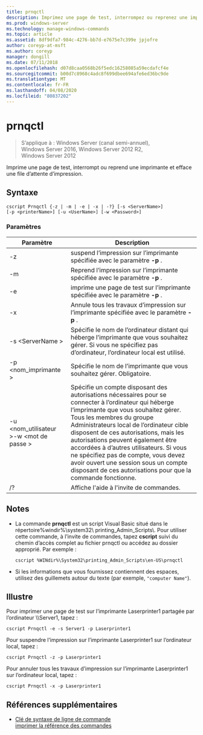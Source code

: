 ```yaml
---
title: prnqctl
description: Imprimez une page de test, interrompez ou reprenez une imprimante.
ms.prod: windows-server
ms.technology: manage-windows-commands
ms.topic: article
ms.assetid: 8df9dfa7-984c-4276-bb7d-e7675e7c399e jpjofre
author: coreyp-at-msft
ms.author: coreyp
manager: dongill
ms.date: 07/11/2018
ms.openlocfilehash: d07d8caa0568b26f5edc16258085a59ecdafcf4e
ms.sourcegitcommit: b00d7c8968c4adc8f699dbee694afe6ed36bc9de
ms.translationtype: MT
ms.contentlocale: fr-FR
ms.lasthandoff: 04/08/2020
ms.locfileid: "80837202"
---
```

# <a name="prnqctl"></a>prnqctl

>S’applique à : Windows Server (canal semi-annuel), Windows Server 2016, Windows Server 2012 R2, Windows Server 2012

Imprime une page de test, interrompt ou reprend une imprimante et efface une file d’attente d’impression.  

## <a name="syntax"></a>Syntaxe  
```  
cscript Prnqctl {-z | -m | -e | -x | -?} [-s <ServerName>]   
[-p <printerName>] [-u <UserName>] [-w <Password>]  
```  
### <a name="parameters"></a>Paramètres  

|Paramètre|Description|  
|-------|--------|  
|-z|suspend l’impression sur l’imprimante spécifiée avec le paramètre **-p** .|  
|-m|Reprend l’impression sur l’imprimante spécifiée avec le paramètre **-p** .|  
|-e|imprime une page de test sur l’imprimante spécifiée avec le paramètre **-p** .|  
|-x|Annule tous les travaux d’impression sur l’imprimante spécifiée avec le paramètre **-p** .|  
|-s \<ServerName >|Spécifie le nom de l’ordinateur distant qui héberge l’imprimante que vous souhaitez gérer. Si vous ne spécifiez pas d’ordinateur, l’ordinateur local est utilisé.|  
|-p \<nom_imprimante >|Spécifie le nom de l’imprimante que vous souhaitez gérer. Obligatoire.|  
|-u \<nom_utilisateur >-w \<mot de passe >|Spécifie un compte disposant des autorisations nécessaires pour se connecter à l’ordinateur qui héberge l’imprimante que vous souhaitez gérer. Tous les membres du groupe Administrateurs local de l’ordinateur cible disposent de ces autorisations, mais les autorisations peuvent également être accordées à d’autres utilisateurs. Si vous ne spécifiez pas de compte, vous devez avoir ouvert une session sous un compte disposant de ces autorisations pour que la commande fonctionne.|  
|/?|Affiche l'aide à l'invite de commandes.|  

## <a name="remarks"></a>Notes  
- La commande **prnqctl** est un script Visual Basic situé dans le répertoire%windir%\system32\ printing_Admin_Scripts\\<language>. Pour utiliser cette commande, à l’invite de commandes, tapez **cscript** suivi du chemin d’accès complet au fichier prnqctl ou accédez au dossier approprié. Par exemple :  
  ```  
  cscript %WINdir%\System32\printing_Admin_Scripts\en-US\prnqctl  
  ```  
- Si les informations que vous fournissez contiennent des espaces, utilisez des guillemets autour du texte (par exemple, `"computer Name"`).  

## <a name="examples"></a><a name="BKMK_examples"></a>Illustre  
Pour imprimer une page de test sur l’imprimante Laserprinter1 partagée par l’ordinateur \\\Server1, tapez :  
```  
cscript Prnqctl -e -s Server1 -p Laserprinter1  
```  
Pour suspendre l’impression sur l’imprimante Laserprinter1 sur l’ordinateur local, tapez :  
```  
cscript Prnqctl -z -p Laserprinter1  
```  
Pour annuler tous les travaux d’impression sur l’imprimante Laserprinter1 sur l’ordinateur local, tapez :  
```  
cscript Prnqctl -x -p Laserprinter1  
```  

## <a name="additional-references"></a>Références supplémentaires  
- [Clé de syntaxe de ligne de commande](command-line-syntax-key.md)  
[imprimer la référence des commandes](print-command-reference.md)  
